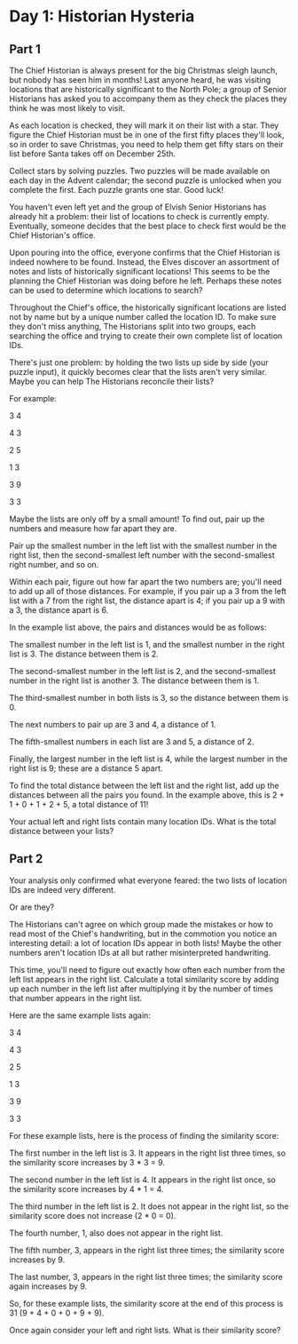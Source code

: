 # Day 1: Historian Hysteria

## Part 1

The Chief Historian is always present for the big Christmas sleigh launch, but nobody has seen him in months! Last
anyone heard, he was visiting locations that are historically significant to the North Pole; a group of Senior
Historians has asked you to accompany them as they check the places they think he was most likely to visit.

As each location is checked, they will mark it on their list with a star. They figure the Chief Historian must be in one
of the first fifty places they'll look, so in order to save Christmas, you need to help them get fifty stars on their
list before Santa takes off on December 25th.

Collect stars by solving puzzles. Two puzzles will be made available on each day in the Advent calendar; the second
puzzle is unlocked when you complete the first. Each puzzle grants one star. Good luck!

You haven't even left yet and the group of Elvish Senior Historians has already hit a problem: their list of locations
to check is currently empty. Eventually, someone decides that the best place to check first would be the Chief
Historian's office.

Upon pouring into the office, everyone confirms that the Chief Historian is indeed nowhere to be found. Instead, the
Elves discover an assortment of notes and lists of historically significant locations! This seems to be the planning the
Chief Historian was doing before he left. Perhaps these notes can be used to determine which locations to search?

Throughout the Chief's office, the historically significant locations are listed not by name but by a unique number
called the location ID. To make sure they don't miss anything, The Historians split into two groups, each searching the
office and trying to create their own complete list of location IDs.

There's just one problem: by holding the two lists up side by side (your puzzle input), it quickly becomes clear that
the lists aren't very similar. Maybe you can help The Historians reconcile their lists?

For example:

3 4

4 3

2 5

1 3

3 9

3 3

Maybe the lists are only off by a small amount! To find out, pair up the numbers and measure how far apart they are.

Pair up the smallest number in the left list with the smallest number in the right list, then the second-smallest left
number with the second-smallest right number, and so on.

Within each pair, figure out how far apart the two numbers are; you'll need to add up all of those distances. For
example, if you pair up a 3 from the left list with a 7 from the right list, the distance apart is 4; if you pair up a 9
with a 3, the distance apart is 6.

In the example list above, the pairs and distances would be as follows:

The smallest number in the left list is 1, and the smallest number in the right list is 3. The distance between them is 2.

The second-smallest number in the left list is 2, and the second-smallest number in the right list is another 3. The
distance between them is 1.

The third-smallest number in both lists is 3, so the distance between them is 0.

The next numbers to pair up are 3 and 4, a distance of 1.

The fifth-smallest numbers in each list are 3 and 5, a distance of 2.

Finally, the largest number in the left list is 4, while the largest number in the right list is 9; these are a distance
5 apart.

To find the total distance between the left list and the right list, add up the distances between all the pairs you
found. In the example above, this is 2 + 1 + 0 + 1 + 2 + 5, a total distance of 11!

Your actual left and right lists contain many location IDs. What is the total distance between your lists?

## Part 2

Your analysis only confirmed what everyone feared: the two lists of location IDs are indeed very different.

Or are they?

The Historians can't agree on which group made the mistakes or how to read most of the Chief's handwriting, but in the commotion you notice an interesting detail: a lot of location IDs appear in both lists! Maybe the other numbers aren't location IDs at all but rather misinterpreted handwriting.

This time, you'll need to figure out exactly how often each number from the left list appears in the right list. Calculate a total similarity score by adding up each number in the left list after multiplying it by the number of times that number appears in the right list.

Here are the same example lists again:

3   4

4   3

2   5

1   3

3   9

3   3

For these example lists, here is the process of finding the similarity score:

The first number in the left list is 3. It appears in the right list three times, so the similarity score increases by 3 * 3 = 9.

The second number in the left list is 4. It appears in the right list once, so the similarity score increases by 4 * 1 = 4.

The third number in the left list is 2. It does not appear in the right list, so the similarity score does not increase (2 * 0 = 0).

The fourth number, 1, also does not appear in the right list.

The fifth number, 3, appears in the right list three times; the similarity score increases by 9.

The last number, 3, appears in the right list three times; the similarity score again increases by 9.

So, for these example lists, the similarity score at the end of this process is 31 (9 + 4 + 0 + 0 + 9 + 9).

Once again consider your left and right lists. What is their similarity score?